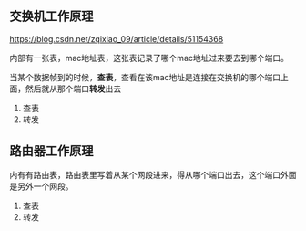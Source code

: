 ## 交换机工作原理

https://blog.csdn.net/zqixiao_09/article/details/51154368

内部有一张表，mac地址表，这张表记录了哪个mac地址过来要去到哪个端口。

当某个数据帧到的时候，**查表**，查看在该mac地址是连接在交换机的哪个端口上面，然后就从那个端口**转发**出去

1. 查表
2. 转发

## 路由器工作原理

内有有路由表，路由表里写着从某个网段进来，得从哪个端口出去，这个端口外面是另外一个网段。

1. 查表
2. 转发